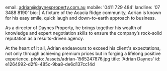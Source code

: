 email: adrian@daynesproperty.com.au
mobile: '0411 729 484'
landline: '07 3488 8190'
bio: |
  A fixture of the Acacia Ridge community, Adrian is known for his easy smile, quick laugh and down-to-earth approach to business.
  
  As a director of Daynes Property, he brings together his wealth of knowledge and expert negotiation skills to ensure the company’s rock-solid reputation as a results-driven agency.
  
  At the heart of it all, Adrian endeavours to exceed his client's expectations, not only through achieving premium prices but in forging a lifelong positive experience.
photo: /assets/adrian-1565247876.jpg
title: 'Adrian Daynes'
id: e1264992-d2f8-485c-9ba8-de6d137cc14d
